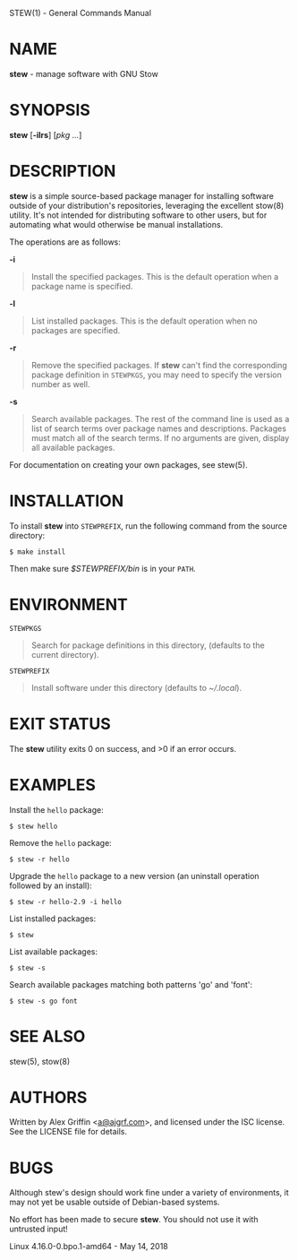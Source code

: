 STEW(1) - General Commands Manual

NAME
====

**stew** - manage software with GNU Stow

SYNOPSIS
========

**stew** \[**-ilrs**\] \[*pkg&nbsp;...*\]

DESCRIPTION
===========

**stew** is a simple source-based package manager for installing software outside of your distribution's repositories, leveraging the excellent stow(8) utility. It's not intended for distributing software to other users, but for automating what would otherwise be manual installations.

The operations are as follows:

**-i**

> Install the specified packages. This is the default operation when a package name is specified.

**-l**

> List installed packages. This is the default operation when no packages are specified.

**-r**

> Remove the specified packages. If **stew** can't find the corresponding package definition in `STEWPKGS`, you may need to specify the version number as well.

**-s**

> Search available packages. The rest of the command line is used as a list of search terms over package names and descriptions. Packages must match all of the search terms. If no arguments are given, display all available packages.

For documentation on creating your own packages, see stew(5).

INSTALLATION
============

To install **stew** into `STEWPREFIX`, run the following command from the source directory:

```
$ make install
```

Then make sure *$STEWPREFIX/bin* is in your `PATH`.

ENVIRONMENT
===========

`STEWPKGS`

> Search for package definitions in this directory, (defaults to the current directory).

`STEWPREFIX`

> Install software under this directory (defaults to *~/.local*).

EXIT STATUS
===========

The **stew** utility exits&#160;0 on success, and&#160;&gt;0 if an error occurs.

EXAMPLES
========

Install the `hello` package:

```
$ stew hello
```

Remove the `hello` package:

```
$ stew -r hello
```

Upgrade the `hello` package to a new version (an uninstall operation followed by an install):

```
$ stew -r hello-2.9 -i hello
```

List installed packages:

```
$ stew
```

List available packages:

```
$ stew -s
```

Search available packages matching both patterns 'go' and 'font':

```
$ stew -s go font
```

SEE ALSO
========

stew(5), stow(8)

AUTHORS
=======

Written by Alex Griffin &lt;[a@ajgrf.com](mailto:a@ajgrf.com)&gt;, and licensed under the ISC license. See the LICENSE file for details.

BUGS
====

Although stew's design should work fine under a variety of environments, it may not yet be usable outside of Debian-based systems.

No effort has been made to secure **stew**. You should not use it with untrusted input!

Linux 4.16.0-0.bpo.1-amd64 - May 14, 2018
